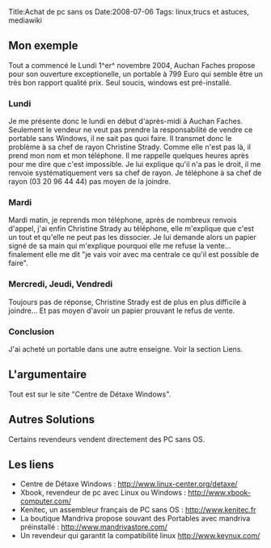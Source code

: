 Title:Achat de pc sans os
Date:2008-07-06
Tags: linux,trucs et astuces,  mediawiki

Mon exemple
-----------

Tout a commencé le Lundi 1^er^ novembre 2004, Auchan Faches propose pour
son ouverture exceptionelle, un portable à 799 Euro qui semble être un
très bon rapport qualité prix. Seul soucis, windows est pré-installé.

### Lundi

Je me présente donc le lundi en début d'après-midi à Auchan Faches.
Seulement le vendeur ne veut pas prendre la responsabilité de vendre ce
portable sans Windows, il ne sait pas quoi faire. Il transmet donc le
problème à sa chef de rayon Christine Strady. Comme elle n'est pas là,
il prend mon nom et mon téléphone. Il me rappelle quelques heures après
pour me dire que c'est impossible. Je lui explique qu'il n'a pas le
droit, il me renvoie systématiquement vers sa chef de rayon. Je
téléphone à sa chef de rayon (03 20 96 44 44) pas moyen de la joindre.

### Mardi

Mardi matin, je reprends mon téléphone, après de nombreux renvois
d'appel, j'ai enfin Christine Strady au téléphone, elle m'explique que
c'est un tout et qu'elle ne peut pas les dissocier. Je lui demande alors
un papier signé de sa main qui m'explique pourquoi elle me refuse la
vente... finalement elle me dit "je vais voir avec ma centrale ce qu'il
est possible de faire".

### Mercredi, Jeudi, Vendredi

Toujours pas de réponse, Christine Strady est de plus en plus difficile
à joindre... Et pas moyen d'avoir un papier prouvant le refus de vente.

### Conclusion

J'ai acheté un portable dans une autre enseigne. Voir la section Liens.

L'argumentaire
--------------

Tout est sur le site "Centre de Détaxe Windows".

Autres Solutions
----------------

Certains revendeurs vendent directement des PC sans OS.

Les liens
---------

-   Centre de Détaxe Windows : <http://www.linux-center.org/detaxe/>
-   Xbook, revendeur de pc avec Linux ou Windows :
    <http://www.xbook-computer.com/>
-   Kenitec, un assembleur français de PC sans OS :
    <http://www.kenitec.fr>
-   La boutique Mandriva propose souvant des Portables avec mandriva
    préinstallé : <http://www.mandrivastore.com/>
-   Un revendeur qui garantit la compatibilité linux
    <http://www.keynux.com/>


